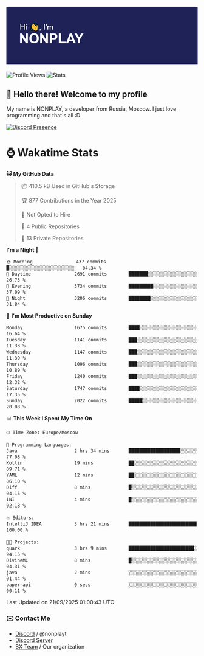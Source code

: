 ![Discord Presence](./header.png)
<br></br>
![Profile Views](https://komarev.com/ghpvc/?username=NONPLAYT&color=blue&style=for-the-badge)
![Stats](https://img.shields.io/badge/0%25-OPTIMIZED-orange?style=for-the-badge)


## :wave: Hello there! Welcome to my profile

My name is NONPLAY, a developer from Russia, Moscow. I just love programming and that's all :D

[![Discord Presence](https://lanyard.cnrad.dev/api/597087584090587177?showDisplayName=true)](https://discord.com/users/597087584090587177) 

# ⌚ Wakatime Stats

<!--START_SECTION:waka-->
**🐱 My GitHub Data** 

> 📦 410.5 kB Used in GitHub's Storage 
 > 
> 🏆 877 Contributions in the Year 2025
 > 
> 🚫 Not Opted to Hire
 > 
> 📜 4 Public Repositories 
 > 
> 🔑 13 Private Repositories 
 > 
**I'm a Night 🦉** 

```text
🌞 Morning                437 commits         █░░░░░░░░░░░░░░░░░░░░░░░░   04.34 % 
🌆 Daytime                2691 commits        ███████░░░░░░░░░░░░░░░░░░   26.73 % 
🌃 Evening                3734 commits        █████████░░░░░░░░░░░░░░░░   37.09 % 
🌙 Night                  3206 commits        ████████░░░░░░░░░░░░░░░░░   31.84 % 
```
📅 **I'm Most Productive on Sunday** 

```text
Monday                   1675 commits        ████░░░░░░░░░░░░░░░░░░░░░   16.64 % 
Tuesday                  1141 commits        ███░░░░░░░░░░░░░░░░░░░░░░   11.33 % 
Wednesday                1147 commits        ███░░░░░░░░░░░░░░░░░░░░░░   11.39 % 
Thursday                 1096 commits        ███░░░░░░░░░░░░░░░░░░░░░░   10.89 % 
Friday                   1240 commits        ███░░░░░░░░░░░░░░░░░░░░░░   12.32 % 
Saturday                 1747 commits        ████░░░░░░░░░░░░░░░░░░░░░   17.35 % 
Sunday                   2022 commits        █████░░░░░░░░░░░░░░░░░░░░   20.08 % 
```


📊 **This Week I Spent My Time On** 

```text
🕑︎ Time Zone: Europe/Moscow

💬 Programming Languages: 
Java                     2 hrs 34 mins       ███████████████████░░░░░░   77.08 % 
Kotlin                   19 mins             ██░░░░░░░░░░░░░░░░░░░░░░░   09.71 % 
YAML                     12 mins             ██░░░░░░░░░░░░░░░░░░░░░░░   06.10 % 
Diff                     8 mins              █░░░░░░░░░░░░░░░░░░░░░░░░   04.15 % 
INI                      4 mins              █░░░░░░░░░░░░░░░░░░░░░░░░   02.18 % 

🔥 Editors: 
IntelliJ IDEA            3 hrs 21 mins       █████████████████████████   100.00 % 

🐱‍💻 Projects: 
quark                    3 hrs 9 mins        ████████████████████████░   94.15 % 
DivineMC                 8 mins              █░░░░░░░░░░░░░░░░░░░░░░░░   04.31 % 
java                     2 mins              ░░░░░░░░░░░░░░░░░░░░░░░░░   01.44 % 
paper-api                0 secs              ░░░░░░░░░░░░░░░░░░░░░░░░░   00.11 % 
```


 Last Updated on 21/09/2025 01:00:43 UTC
<!--END_SECTION:waka-->

### ✉️ Contact Me

- [Discord](https://discord.com/users/597087584090587177) / @nonplayt
- [Discord Server](https://discord.gg/qNyybSSPm5)
- [BX Team](https://github.com/BX-Team) / Our organization
